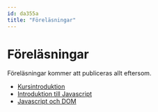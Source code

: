 ```yaml
---
id: da355a
title: "Föreläsningar"
---
```


# Föreläsningar

Föreläsningar kommer att publiceras allt eftersom.

* [Kursintroduktion](forelasningar/01_Kursintroduktion_DA344A_DA355A_VT20.pdf)
* [Introduktion till Javascript](forelasningar/03_Javascript_DA344A_DA355A_VT20.pdf)
* [Javascript och DOM](forelasningar/05_DOM_DA344A_DA355A_VT20.pdf)
